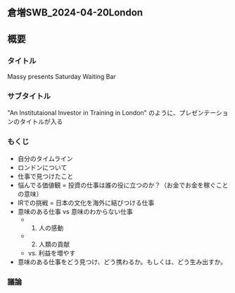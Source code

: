 倉増SWB_2024-04-20London
---

## 概要
### タイトル
Massy presents Saturday Waiting Bar

### サブタイトル
"An Institutaional Investor in Training in London" のように、プレゼンテーションのタイトルが入る

### もくじ
- 自分のタイムライン
- ロンドンについて
- 仕事で見つけたこと
- 悩んでる価値観 = 投資の仕事は誰の役に立つのか？（お金でお金を稼ぐことの意味）
- IRでの挑戦 = 日本の文化を海外に結びつける仕事
- 意味のある仕事 vs 意味のわからない仕事
  - 1. 人の感動
  - 2. 人類の貢献
  - vs. 利益を増やす
- 意味のある仕事をどう見つけ、どう携わるか。もしくは、どう生み出すか。

### 議論






